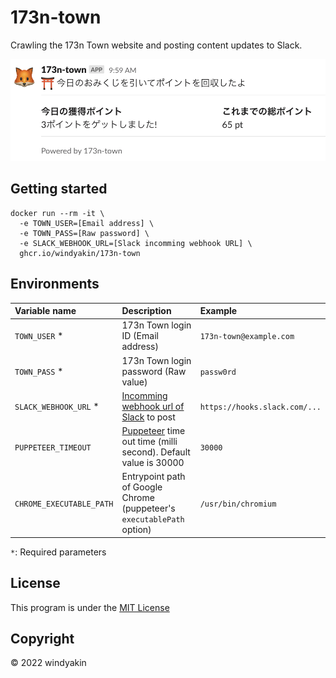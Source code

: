 # 173n-town

Crawling the 173n Town website and posting content updates to Slack.

![](thumbnail.png)

## Getting started

```
docker run --rm -it \
  -e TOWN_USER=[Email address] \
  -e TOWN_PASS=[Raw password] \
  -e SLACK_WEBHOOK_URL=[Slack incomming webhook URL] \
  ghcr.io/windyakin/173n-town
```

## Environments

Variable name | Description | Example
:-- | :-- | :--
`TOWN_USER` * | 173n Town login ID (Email address) | `173n-town@example.com`
`TOWN_PASS` * | 173n Town login password (Raw value) | `passw0rd`
`SLACK_WEBHOOK_URL` * | [Incomming webhook url of Slack](https://api.slack.com/incoming-webhooks) to post | `https://hooks.slack.com/...`
`PUPPETEER_TIMEOUT` | [Puppeteer](https://github.com/puppeteer/puppeteer) time out time (milli second). Default value is 30000 | `30000`
`CHROME_EXECUTABLE_PATH` | Entrypoint path of Google Chrome (puppeteer's `executablePath` option) | `/usr/bin/chromium`

`*`: Required parameters

## License

This program is under the [MIT License](LICENSE)

## Copyright

&copy; 2022 windyakin
